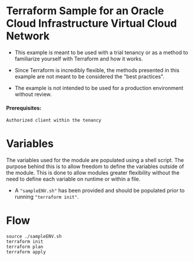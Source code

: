 # Terraform Sample for an Oracle Cloud Infrastructure Virtual Cloud Network

 - This example is meant to be used with a trial tenancy or as a method to familiarize yourself with Terraform and how it works. 
 
 - Since Terraform is incredibly flexible, the methods presented in this example are not meant to be considered the "best practices". 
 
 - The example is not intended to be used for a production environment without review.

#### Prerequisites: 
```
Authorized client within the tenancy
```

# Variables
The variables used for the module are populated using a shell script. The purpose behind this is to allow freedom to define the variables outside of the module. This is done to allow modules greater flexibility without the need to define each variable on runtime or within a file. 
- A ```"sampleENV.sh"``` has been provided and should be populated prior to running ```"terraform init"```.

# Flow
```
source ./sampleENV.sh
terraform init
terraform plan
terraform apply
```